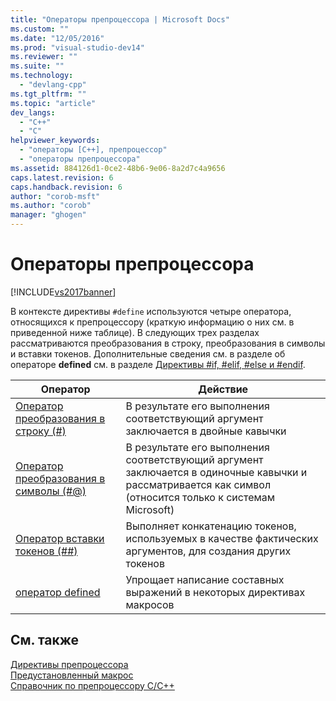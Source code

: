 ```yaml
---
title: "Операторы препроцессора | Microsoft Docs"
ms.custom: ""
ms.date: "12/05/2016"
ms.prod: "visual-studio-dev14"
ms.reviewer: ""
ms.suite: ""
ms.technology: 
  - "devlang-cpp"
ms.tgt_pltfrm: ""
ms.topic: "article"
dev_langs: 
  - "C++"
  - "C"
helpviewer_keywords: 
  - "операторы [C++], препроцессор"
  - "операторы препроцессора"
ms.assetid: 884126d1-0ce2-48b6-9e06-8a2d7c4a9656
caps.latest.revision: 6
caps.handback.revision: 6
author: "corob-msft"
ms.author: "corob"
manager: "ghogen"
---
```

# Операторы препроцессора
[!INCLUDE[vs2017banner](../assembler/inline/includes/vs2017banner.md)]

В контексте директивы `#define` используются четыре оператора, относящихся к препроцессору \(краткую информацию о них см. в приведенной ниже таблице\).  В следующих трех разделах рассматриваются преобразования в строку, преобразования в символы и вставки токенов.  Дополнительные сведения см. в разделе об операторе **defined** см. в разделе [Директивы \#if, \#elif, \#else и \#endif](../preprocessor/hash-if-hash-elif-hash-else-and-hash-endif-directives-c-cpp.md).  
  
|Оператор|Действие|  
|--------------|--------------|  
|[Оператор преобразования в строку \(\#\)](../preprocessor/stringizing-operator-hash.md)|В результате его выполнения соответствующий аргумент заключается в двойные кавычки|  
|[Оператор преобразования в символы \(\#@\)](../preprocessor/charizing-operator-hash-at.md)|В результате его выполнения соответствующий аргумент заключается в одиночные кавычки и рассматривается как символ \(относится только к системам Microsoft\)|  
|[Оператор вставки токенов \(\#\#\)](../preprocessor/token-pasting-operator-hash-hash.md)|Выполняет конкатенацию токенов, используемых в качестве фактических аргументов, для создания других токенов|  
|[оператор defined](../preprocessor/hash-if-hash-elif-hash-else-and-hash-endif-directives-c-cpp.md)|Упрощает написание составных выражений в некоторых директивах макросов|  
  
## См. также  
 [Директивы препроцессора](../preprocessor/preprocessor-directives.md)   
 [Предустановленный макрос](../preprocessor/predefined-macros.md)   
 [Справочник по препроцессору C\/C\+\+](../preprocessor/c-cpp-preprocessor-reference.md)